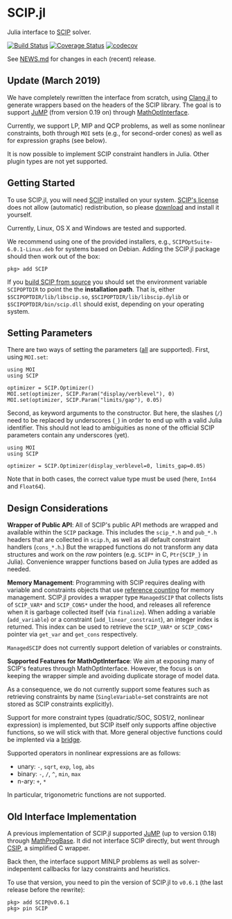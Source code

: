 # SCIP.jl

Julia interface to [SCIP](http://scip.zib.de) solver.

[![Build Status](https://github.com/scipopt/SCIP.jl/workflows/CI/badge.svg?branch=master)](https://github.com/scipopt/SCIP.jl/actions?query=workflow%3ACI)
[![Coverage Status](https://coveralls.io/repos/github/SCIP-Interfaces/SCIP.jl/badge.svg?branch=master)](https://coveralls.io/github/SCIP-Interfaces/SCIP.jl?branch=master)
[![codecov](https://codecov.io/gh/SCIP-Interfaces/SCIP.jl/branch/master/graph/badge.svg)](https://codecov.io/gh/SCIP-Interfaces/SCIP.jl)

See [NEWS.md](https://github.com/SCIP-Interfaces/SCIP.jl/blob/master/NEWS.md) for changes in each (recent) release.

## Update (March 2019)

We have completely rewritten the interface from scratch, using
[Clang.jl](https://github.com/ihnorton/Clang.jl) to generate wrappers based on
the headers of the SCIP library.
The goal is to support [JuMP](https://github.com/jump-dev/JuMP.jl) (from version
0.19 on) through
[MathOptInterface](https://github.com/jump-dev/MathOptInterface.jl).

Currently, we support LP, MIP and QCP problems, as well as some nonlinear constraints, both through `MOI` sets
(e.g., for second-order cones) as well as for expression graphs (see below).

It is now possible to implement SCIP constraint handlers in Julia. Other plugin
types are not yet supported.

## Getting Started

To use SCIP.jl, you will need [SCIP](http://scip.zib.de) installed on your
system. [SCIP's license](https://scip.zib.de/index.php#license) does not allow
(automatic) redistribution, so please
[download](https://scip.zib.de/index.php#download) and install it yourself.

Currently, Linux, OS X and Windows are tested and supported.

We recommend using one of the provided installers, e.g.,
`SCIPOptSuite-6.0.1-Linux.deb` for systems based on Debian. Adding the SCIP.jl
package should then work out of the box:

    pkg> add SCIP

If you [build SCIP from source](https://scip.zib.de/doc-6.0.1/html/CMAKE.php)
you should set the environment variable `SCIPOPTDIR` to point the the
**installation path**. That is, either `$SCIPOPTDIR/lib/libscip.so`,
`$SCIPOPTDIR/lib/libscip.dylib` or `$SCIPOPTDIR/bin/scip.dll` should exist,
depending on your operating system.

## Setting Parameters

There are two ways of setting the parameters
([all](https://scip.zib.de/doc-6.0.1/html/PARAMETERS.php) are supported). First,
using `MOI.set`:

    using MOI
    using SCIP

    optimizer = SCIP.Optimizer()
    MOI.set(optimizer, SCIP.Param("display/verblevel"), 0)
    MOI.set(optimizer, SCIP.Param("limits/gap"), 0.05)

Second, as keyword arguments to the constructor. But here, the slashes (`/`)
need to be replaced by underscores (`_`) in order to end up with a valid Julia
identifier. This should not lead to ambiguities as none of the official SCIP
parameters contain any underscores (yet).

    using MOI
    using SCIP

    optimizer = SCIP.Optimizer(display_verblevel=0, limits_gap=0.05)

Note that in both cases, the correct value type must be used (here, `Int64` and
`Float64`).

## Design Considerations

**Wrapper of Public API**: All of SCIP's public API methods are wrapped and
available within the `SCIP` package. This includes the `scip_*.h` and `pub_*.h`
headers that are collected in `scip.h`, as well as all default constraint
handlers (`cons_*.h`.) But the wrapped functions do not transform any data
structures and work on the *raw* pointers (e.g. `SCIP*` in C, `Ptr{SCIP_}` in
Julia). Convenience wrapper functions based on Julia types are added as needed.

**Memory Management**: Programming with SCIP requires dealing with variable and
constraints objects that use [reference
counting](https://scip.zib.de/doc-6.0.0/html/OBJ.php) for memory management.
SCIP.jl provides a wrapper type `ManagedSCIP` that collects lists of `SCIP_VAR*`
and `SCIP_CONS*` under the hood, and releases all reference when it is garbage
collected itself (via `finalize`). When adding a variable (`add_variable`) or a
constraint (`add_linear_constraint`), an integer index is returned. This index
can be used to retrieve the `SCIP_VAR*` or `SCIP_CONS*` pointer via `get_var`
and `get_cons` respectively.

`ManagedSCIP` does not currently support deletion of variables or constraints.

**Supported Features for MathOptInterface**: We aim at exposing many of SCIP's
features through MathOptInterface. However, the focus is on keeping the wrapper
simple and avoiding duplicate storage of model data.

As a consequence, we do not currently support some features such as retrieving
constraints by name (`SingleVariable`-set constraints are not stored as SCIP
constraints explicitly).

Support for more constraint types (quadratic/SOC, SOS1/2, nonlinear expression)
is implemented, but SCIP itself only supports affine objective functions, so we
will stick with that. More general objective functions could be implented via a
[bridge](https://github.com/JuliaOpt/MathOptInterface.jl/issues/529).

Supported operators in nonlinear expressions are as follows:

- unary: `-`, `sqrt`, `exp`, `log`, `abs`
- binary: `-`, `/`, `^`, `min`, `max`
- n-ary: `+`, `*`

In particular, trigonometric functions are not supported.

## Old Interface Implementation

A previous implementation of SCIP.jl supported
[JuMP](https://github.com/jump-dev/JuMP.jl) (up to version 0.18) through
[MathProgBase](https://github.com/jump-dev/MathOptInterface.jl). It did not
interface SCIP directly, but went through
[CSIP](https://github.com/SCIP-Interfaces/CSIP), a simplified C wrapper.

Back then, the interface support MINLP problems as well as solver-indepentent
callbacks for lazy constraints and heuristics.

To use that version, you need to pin the version of SCIP.jl to `v0.6.1` (the
last release before the rewrite):

    pkg> add SCIP@v0.6.1
    pkg> pin SCIP
